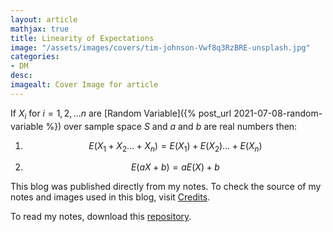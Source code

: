 ```yaml
---
layout: article
mathjax: true
title: Linearity of Expectations
image: "/assets/images/covers/tim-johnson-Vwf8q3RzBRE-unsplash.jpg"
categories:
- DM
desc:   
imagealt: Cover Image for article
---
```


If $X_i$ for $i=1, 2, \dots n$ are [Random Variable]({% post_url 2021-07-08-random-variable %}) over sample space $S$ and $a$ and $b$ are real numbers then:
























































































































































































































































































































































































































1. $$E(X_1 + X_2 \dots + X_n) = E(X_1) + E(X_2) \dots + E(X_n)$$
























































































































































































































































































































































































































2. $$E(aX + b) = a E(X) + b$$

























































































































































































































































































































































































































This blog was published directly from my notes.
To check the source of my notes and images used in this blog, visit <a href="/credits.html" target="_blank">Credits</a>.

To read my notes, download this <a href="https://github.com/bovem/CS" target="blank">repository</a>.